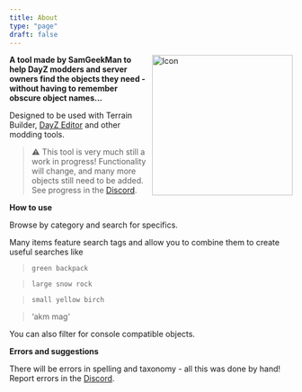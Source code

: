```yaml
---
title: About
type: "page"
draft: false
---
```


<img src="/images/logo-icon.png" alt="Icon" style="float:right; width:250px; margin-left:10px;"/>

**A tool made by SamGeekMan to help DayZ modders and server owners find the objects they need - without having to remember obscure object names...** 

Designed to be used with Terrain Builder, [DayZ Editor](https://steamcommunity.com/workshop/filedetails/?id=2250764298) and other modding tools.

> ⚠️ This tool is very much still a work in progress! Functionality will change, and many more objects still need to be added. See progress in the [Discord](https://discord.com/channels/1414751279548203008/1414751374394261534).

**How to use**

Browse by category and search for specifics. 

Many items feature search tags and allow you to combine them to create useful searches like

> `green backpack`


> `large snow rock`


> `small yellow birch`


> ‘akm mag'

You can also filter for console compatible objects.

**Errors and suggestions**

There will be errors in spelling and taxonomy - all this was done by hand! Report errors in the [Discord](https://discord.com/channels/1414751279548203008/1414754388064604220).


